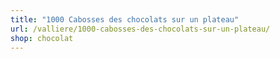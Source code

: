 ```yaml
---
title: "1000 Cabosses des chocolats sur un plateau"
url: /valliere/1000-cabosses-des-chocolats-sur-un-plateau/
shop: chocolat
---
```

